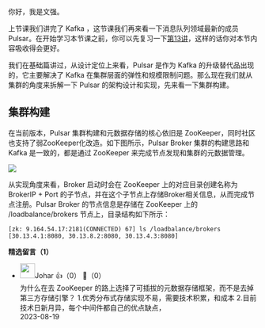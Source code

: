你好，我是文强。

上节课我们讲完了 Kafka ，这节课我们再来看一下消息队列领域最新的成员 Pulsar。在开始学习本节课之前，你可以先复习一下[第13讲](https://time.geekbang.org/column/article/676532)，这样的话你对本节内容吸收得会更好。

我们在基础篇讲过，从设计定位上来看，Pulsar 是作为 Kafka 的升级替代品出现的，它主要解决了 Kafka 在集群层面的弹性和规模限制问题。那么现在我们就从集群的角度来拆解一下 Pulsar 的架构设计和实现，先来看一下集群构建。

## 集群构建

在当前版本，Pulsar 集群构建和元数据存储的核心依旧是 ZooKeeper，同时社区也支持了弱ZooKeeper化改造。如下图所示，Pulsar Broker 集群的构建思路和 Kafka 是一致的，都是通过 ZooKeeper 来完成节点发现和集群的元数据管理。

![](https://static001.geekbang.org/resource/image/d4/62/d4090c7722effb453b5c965753736d62.jpg?wh=10666x6000)

从实现角度来看，Broker 启动时会在 ZooKeeper 上的对应目录创建名称为 BrokerIP + Port 的子节点，并在这个子节点上存储Broker相关信息，从而完成节点注册。Pulsar Broker 的节点信息是存储在 ZooKeeper 上的 /loadbalance/brokers 节点上，目录结构如下所示：

```plain
[zk: 9.164.54.17:2181(CONNECTED) 67] ls /loadbalance/brokers
[30.13.4.1:8080, 30.13.8.2:8080, 30.13.4.3:8080]
```
<div><strong>精选留言（1）</strong></div><ul>
<li><img src="https://static001.geekbang.org/account/avatar/00/10/d0/91/89123507.jpg" width="30px"><span>Johar</span> 👍（0） 💬（0）<div>为什么在去 ZooKeeper 的路上选择了可插拔的元数据存储框架，而不是去掉第三方存储引擎？
1.优秀分布式存储实现不易，需要技术积累，和成本
2.目前技术日新月异，每个中间件都自己的优点缺点，</div>2023-08-19</li><br/>
</ul>
